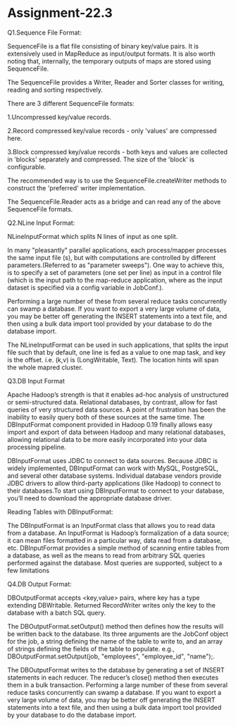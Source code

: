 # Assignment-22.3

Q1.Sequence File Format:

SequenceFile is a flat file consisting of binary key/value pairs. It is extensively used in MapReduce as input/output formats. It is also worth noting that, internally, the temporary outputs of maps are stored using SequenceFile.

The SequenceFile provides a Writer, Reader and Sorter classes for writing, reading and sorting respectively.

There are 3 different SequenceFile formats:

1.Uncompressed key/value records.

2.Record compressed key/value records - only 'values' are compressed here.

3.Block compressed key/value records - both keys and values are collected in 'blocks' separately and compressed. The size of the 'block' is configurable.

The recommended way is to use the SequenceFile.createWriter methods to construct the 'preferred' writer implementation.

The SequenceFile.Reader acts as a bridge and can read any of the above SequenceFile formats.

Q2.NLine Input Format:

NLineInputFormat which splits N lines of input as one split.

In many "pleasantly" parallel applications, each process/mapper processes the same input file (s), but with computations are controlled by different parameters.(Referred to as "parameter sweeps"). One way to achieve this, is to specify a set of parameters (one set per line) as input in a control file (which is the input path to the map-reduce application, where as the input dataset is specified via a config variable in JobConf.).

Performing a large number of these from several reduce tasks concurrently can swamp a database. If you want to export a very large volume of data, you may be better off generating the INSERT statements into a text file, and then using a bulk data import tool provided by your database to do the database import.

The NLineInputFormat can be used in such applications, that splits the input file such that by default, one line is fed as a value to one map task, and key is the offset. i.e. (k,v) is (LongWritable, Text). The location hints will span the whole mapred cluster.

Q3.DB Input Format

Apache Hadoop’s strength is that it enables ad-hoc analysis of unstructured or semi-structured data. Relational databases, by contrast, allow for fast queries of very structured data sources. A point of frustration has been the inability to easily query both of these sources at the same time. The DBInputFormat component provided in Hadoop 0.19 finally allows easy import and export of data between Hadoop and many relational databases, allowing relational data to be more easily incorporated into your data processing pipeline.

DBInputFormat uses JDBC to connect to data sources. Because JDBC is widely implemented, DBInputFormat can work with MySQL, PostgreSQL, and several other database systems. Individual database vendors provide JDBC drivers to allow third-party applications (like Hadoop) to connect to their databases.To start using DBInputFormat to connect to your database, you’ll need to download the appropriate database driver.

Reading Tables with DBInputFormat:

The DBInputFormat is an InputFormat class that allows you to read data from a database. An InputFormat is Hadoop’s formalization of a data source; it can mean files formatted in a particular way, data read from a database, etc. DBInputFormat provides a simple method of scanning entire tables from a database, as well as the means to read from arbitrary SQL queries performed against the database. Most queries are supported, subject to a few limitations

Q4.DB Output Format:

DBOutputFormat accepts <key,value> pairs, where key has a type extending DBWritable. Returned RecordWriter writes only the key to the database with a batch SQL query.

The DBOutputFormat.setOutput() method then defines how the results will be written back to the database. Its three arguments are the JobConf object for the job, a string defining the name of the table to write to, and an array of strings defining the fields of the table to populate. e.g., DBOutputFormat.setOutput(job, "employees", "employee_id", "name");.

The DBOutputFormat writes to the database by generating a set of INSERT statements in each reducer. The reducer’s close() method then executes them in a bulk transaction. Performing a large number of these from several reduce tasks concurrently can swamp a database. If you want to export a very large volume of data, you may be better off generating the INSERT statements into a text file, and then using a bulk data import tool provided by your database to do the database import.
